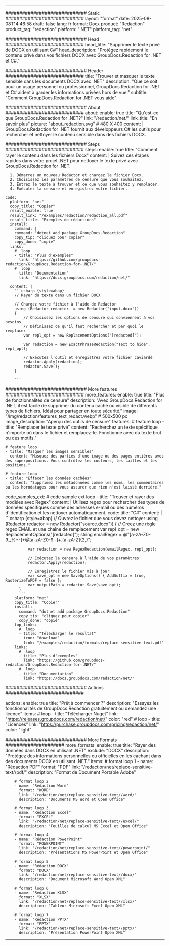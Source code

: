 
---
############################# Static ############################
layout: "format"
date:  2025-08-08T14:46:58
draft: false
lang: fr
format: Docx
product: "Redaction"
product_tag: "redaction"
platform: ".NET"
platform_tag: "net"

############################# Head ############################
head_title: "Supprimer le texte privé de DOCX en utilisant C#"
head_description: "Protégez rapidement le contenu privé dans vos fichiers DOCX avec GroupDocs.Redaction for .NET et C#."

############################# Header ############################
title: "Trouver et masquer le texte sensible dans les documents DOCX avec .NET" 
description: "Que ce soit pour un usage personnel ou professionnel, GroupDocs.Redaction for .NET et C# aident à garder les informations privées hors de vue."
subtitle: "Comment GroupDocs.Redaction for .NET vous aide" 

############################# About ############################
about:
    enable: true
    title: "Qu'est-ce que GroupDocs.Redaction for .NET?"
    link: "/redaction/net/"
    link_title: "En savoir plus"
    picture: "about_redaction.svg" # 480 X 400
    content: |
       GroupDocs.Redaction for .NET fournit aux développeurs C# les outils pour rechercher et nettoyer le contenu sensible dans des fichiers DOCX.

############################# Steps ############################
steps:
    enable: true
    title: "Comment rayer le contenu dans les fichiers Docx"
    content: |
      Suivez ces étapes rapides dans votre projet .NET pour nettoyer le texte privé avec GroupDocs.Redaction for .NET.
      
      1. Démarrez un nouveau Redactor et chargez le fichier Docx.
      2. Choisissez les paramètres de censure que vous souhaitez.
      3. Entrez le texte à trouver et ce que vous souhaitez y remplacer.
      4. Exécutez la censure et enregistrez votre fichier.
   
    code:
      platform: "net"
      copy_title: "Copier"
      result_enable: true
      result_link: "/examples/redaction/redaction_all.pdf"
      result_title: "Exemples de rédactions"
      install:
        command: |
        command: "dotnet add package GroupDocs.Redaction"
        copy_tip: "cliquez pour copier"
        copy_done: "copié"
      links:
        #  loop
        - title: "Plus d'exemples"
          link: "https://github.com/groupdocs-redaction/GroupDocs.Redaction-for-.NET/"
        #  loop
        - title: "Documentation"
          link: "https://docs.groupdocs.com/redaction/net/"
          
      content: |
        ```csharp {style=abap}
        // Rayer du texte dans un fichier DOCX

        // Chargez votre fichier à l'aide de Redactor
        using (Redactor redactor  = new Redactor("input.docx"))
        {
            // Choisissez les options de censure qui conviennent à vos besoins
            // Définissez ce qu'il faut rechercher et par quoi le remplacer
            var repl_opt = new ReplacementOptions("[redacted]");
            
            var redaction = new ExactPhraseRedaction("Text to hide", repl_opt);

            // Exécutez l'outil et enregistrez votre fichier caviardé
            redactor.Apply(redaction);
            redactor.Save();
        }
        
        ```            


############################# More features ############################
more_features:
  enable: true
  title: "Plus de fonctionnalités de censure"
  description: "Avec GroupDocs.Redaction for .NET, il est facile de supprimer du contenu caché ou visible de différents types de fichiers. Idéal pour partager en toute sécurité."
  image: "/img/redaction/features_text_redact.webp" # 500x500 px
  image_description: "Aperçu des outils de censure"
  features:
    # feature loop
    - title: "Remplacer le texte privé"
      content: "Recherchez un texte spécifique n'importe où dans le fichier et remplacez-le. Fonctionne avec du texte brut ou des motifs."

    # feature loop
    - title: "Masquer les images sensibles"
      content: "Masquez des parties d'une image ou des pages entières avec des superpositions. Vous contrôlez les couleurs, les tailles et les positions."

    # feature loop
    - title: "Effacer les données cachées"
      content: "Supprimez les métadonnées comme les noms, les commentaires ou les horodatages pour vous assurer que rien n'est laissé derrière."
      
  code_samples_ext:
    # code sample ext loop
    - title: "Trouver et rayer des modèles avec Regex"
      content: |
        Utilisez regex pour rechercher des types de données spécifiques comme des adresses e-mail ou des numéros d'identification et les nettoyer automatiquement.
      code:
        title: "C#"
        content: |
          ```csharp {style=abap}
          //  Ouvrez le fichier que vous devez nettoyer
          using (Redactor redactor  = new Redactor("source.docx"))
          {
              // Créez une règle regex EMAIL et une chaîne de remplacement
              var repl_opt = new ReplacementOptions("[redacted]");
              string emailRegex = @"[a-zA-Z0-9._%+-]+@[a-zA-Z0-9.-]+\.[a-zA-Z]{2,}";

              var redaction = new RegexRedaction(emailRegex, repl_opt);

              // Exécutez la censure à l'aide de vos paramètres
              redactor.Apply(redaction);

              // Enregistrez le fichier mis à jour
              var save_opt = new SaveOptions() { AddSuffix = true, RasterizeToPDF = false };
              var outputPath = redactor.Save(save_opt);
          }
          ```
        platform: "net"
        copy_title: "Copier"
        install:
          command: "dotnet add package GroupDocs.Redaction"
          copy_tip: "cliquez pour copier"
          copy_done: "copié"
        top_links:
          #  loop
          - title: "Télécharger le résultat"
            icon: "download"
            link: "/examples/redaction/formats/replace-sensitive-text.pdf"
        links:
          #  loop
          - title: "Plus d'exemples"
            link: "https://github.com/groupdocs-redaction/GroupDocs.Redaction-for-.NET/"
          #  loop
          - title: "Documentation"
            link: "https://docs.groupdocs.com/redaction/net/"


############################# Actions ############################

actions:
  enable: true
  title: "Prêt à commencer ?"
  description: "Essayez les fonctionnalités de GroupDocs.Redaction gratuitement ou demandez une licence"
  items:
    #  loop
    - title: "Télécharger Nuget"
      link: "https://releases.groupdocs.com/redaction/net/"
      color: "red"
        #  loop
    - title: "Licences"
      link: "https://purchase.groupdocs.com/pricing/redaction/net/"
      color: "light"


############################# More Formats #####################
more_formats:
    enable: true
    title: "Rayer des données dans DOCX en utilisant .NET"
    exclude: "DOCX"
    description: "Protégez des informations personnelles ou officielles en les cachant dans des documents DOCX en utilisant .NET."
    items: 
        # format loop 1
        - name: "Rédaction PDF"
          format: "PDF"
          link: "/redaction/net/replace-sensitive-text//pdf/"
          description: "Format de Document Portable Adobe"

        # format loop 2
        - name: "Rédaction Word"
          format: "WORD"
          link: "/redaction/net/replace-sensitive-text//word/"
          description: "Documents MS Word et Open Office"
          
        # format loop 3
        - name: "Rédaction Excel"
          format: "EXCEL"
          link: "/redaction/net/replace-sensitive-text//excel/"
          description: "Feuilles de calcul MS Excel et Open Office"

        # format loop 4
        - name: "Rédaction PowerPoint"
          format: "POWERPOINT"
          link: "/redaction/net/replace-sensitive-text//powerpoint/"
          description: "Présentations MS PowerPoint et Open Office"

        # format loop 5
        - name: "Rédaction DOCX"
          format: "DOCX"
          link: "/redaction/net/replace-sensitive-text//docx/"
          description: "Document Microsoft Word Open XML"
          
        # format loop 6
        - name: "Rédaction XLSX"
          format: "XLSX"
          link: "/redaction/net/replace-sensitive-text//xlsx/"
          description: "Tableur Microsoft Excel Open XML"
          
        # format loop 7
        - name: "Rédaction PPTX"
          format: "PPTX"
          link: "/redaction/net/replace-sensitive-text//pptx/"
          description: "Présentation PowerPoint Open XML"


---